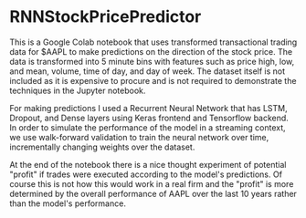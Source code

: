# RNNStockPricePredictor
This is a Google Colab notebook that uses transformed transactional trading data for $AAPL to make predictions on the direction of the stock price. The data is transformed into 5 minute bins with features such as price high, low, and mean, volume, time of day, and day of week. The dataset itself is not included as it is expensive to procure and is not required to demonstrate the techniques in the Jupyter notebook.

For making predictions I used a Recurrent Neural Network that has LSTM, Dropout, and Dense layers using Keras frontend and Tensorflow backend. In order to simulate the performance of the model in a streaming context, we use walk-forward validation to train the neural network over time, incrementally changing weights over the dataset. 

At the end of the notebook there is a nice thought experiment of potential "profit" if trades were executed according to the model's predictions. Of course this is not how this would work in a real firm and the "profit" is more determined by the overall performance of AAPL over the last 10 years rather than the model's performance. 
